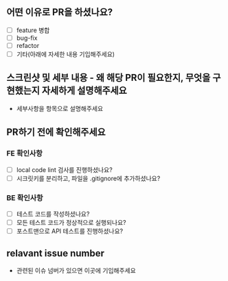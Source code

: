 ## 어떤 이유로 PR을 하셨나요?

- [ ] feature 병합
- [ ] bug-fix
- [ ] refactor
- [ ] 기타(아래에 자세한 내용 기입해주세요)

## 스크린샷 및 세부 내용 - 왜 해당 PR이 필요한지, 무엇을 구현했는지 자세하게 설명해주세요

- 세부사항을 항목으로 설명해주세요

## PR하기 전에 확인해주세요

### FE 확인사항

- [ ] local code lint 검사를 진행하셨나요?
- [ ] 시크릿키를 분리하고, 파일을 .gitignore에 추가하셨나요?

### BE 확인사항

- [ ] 테스트 코드를 작성하셨나요?
- [ ] 모든 테스트 코드가 정상적으로 실행되나요?
- [ ] 포스트맨으로 API 테스트를 진행하셨나요?

## relavant issue number

- 관련된 이슈 넘버가 있으면 이곳에 기입해주세요
